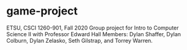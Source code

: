 # game-project
ETSU, CSCI 1260-901, Fall 2020
Group project for Intro to Computer Science II with Professor Edward Hall
Members: Dylan Shaffer, Dylan Colburn, Dylan Zelasko, Seth Gilstrap, and Torrey Warren.
